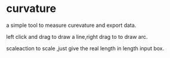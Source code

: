 # curvature
a simple tool to measure curevature and export data.

left click and drag to draw a line,right drag to to draw arc.

scaleaction to scale ,just give the real length in length input box.
